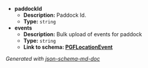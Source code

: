  - <b id="#/properties/paddockId">paddockId</b>
	 - **Description:** Paddock Id.
	 - **Type:** `string`
 - <b id="#/properties/events">events</b>
	 - **Description:** Bulk upload of events for paddock
	 - **Type:** `string`
	 - <b id="pgflocationeventpgflocationevent.md">Link to schema: [PGFLocationEvent](PGFLocationEvent.md)</b>

_Generated with [json-schema-md-doc](https://brianwendt.github.io/json-schema-md-doc/)_